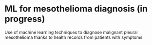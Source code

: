 # ML for mesothelioma diagnosis (in progress)
Use of machine learning techniques to diagnose malignant pleural mesothelioma thanks to health records from patients with symptoms

